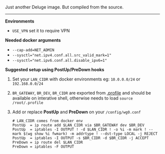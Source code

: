 Just another Deluge image. But compiled from the source.

---

**Environments**

- `USE_VPN` set it to require VPN

**Needed docker arguments**

- `--cap-add=NET_ADMIN`
- `--sysctl="net.ipv4.conf.all.src_valid_mark=1"`
- `--sysctl="net.ipv6.conf.all.disable_ipv6=1"`

**Suggested setup using PostUp/PreDown hooks**

1. Set your `LAN_CIDR` with docker environments eg: `10.0.0.0/24` or `192.168.0.0/24`
1. `BR_GATEWAY`, `BR_DEV`, `BR_CIDR` are exported from [.profile](./rootfs/root/.profile) and should be available on interative shell, otherwise needs to load `source /root/.profile`
1. Add or replace **PostUp** and **PreDown** on your `/config/wg0.conf`

   ```
   # LAN_CIDR comes from docker env
   PostUp  = ip route add $LAN_CIDR via $BR_GATEWAY dev $BR_DEV
   PostUp  = iptables -I OUTPUT ! -d $LAN_CIDR ! -o %i -m mark ! --mark $(wg show %i fwmark) -m addrtype ! --dst-type LOCAL -j REJECT
   PostUp  = iptables -I OUTPUT -s $BR_CIDR -d $BR_CIDR -j ACCEPT
   PreDown = ip route del $LAN_CIDR
   PreDown = iptables -F OUTPUT
   ```
